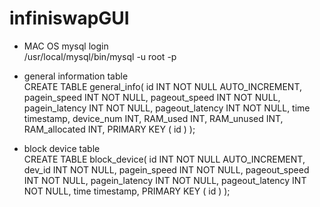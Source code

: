 # infiniswapGUI
* MAC OS mysql login <br>
/usr/local/mysql/bin/mysql -u root -p

* general information table <br>
CREATE TABLE general_info(
    id INT NOT NULL AUTO_INCREMENT,
    pagein_speed INT NOT NULL,
    pageout_speed INT NOT NULL,
    pagein_latency INT NOT NULL,
    pageout_latency INT NOT NULL,
    time timestamp,
    device_num INT,
    RAM_used INT,
    RAM_unused INT,
    RAM_allocated INT,
    PRIMARY KEY ( id )
    );

* block device table <br>
CREATE TABLE block_device(  id INT NOT NULL AUTO_INCREMENT, dev_id INT NOT NULL, 
pagein_speed INT NOT NULL, pageout_speed INT NOT NULL, pagein_latency INT NOT NULL,
pageout_latency INT NOT NULL, time timestamp, PRIMARY KEY ( id ) );